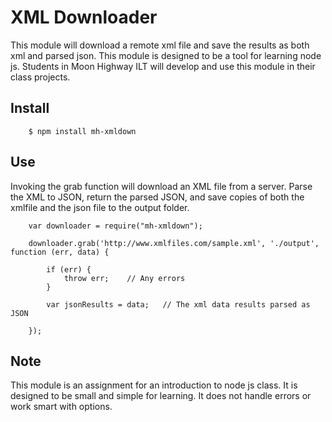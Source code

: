 XML Downloader
==============
This module will download a remote xml file and save the results as both xml and parsed json.  This module
is designed to be a tool for learning node js.  Students in Moon Highway ILT will develop and use this module
in their class projects.

Install
-------

        $ npm install mh-xmldown

Use
---
Invoking the grab function will download an XML file from a server.  Parse the XML to JSON, return the parsed JSON, and
save copies of both the xmlfile and the json file to the output folder.

        var downloader = require("mh-xmldown");

        downloader.grab('http://www.xmlfiles.com/sample.xml', './output', function (err, data) {

            if (err) {
                throw err;    // Any errors
            }

            var jsonResults = data;   // The xml data results parsed as JSON

        });

Note
----
This module is an assignment for an introduction to node js class.  It is designed to be small and simple for learning.
It does not handle errors or work smart with options.

